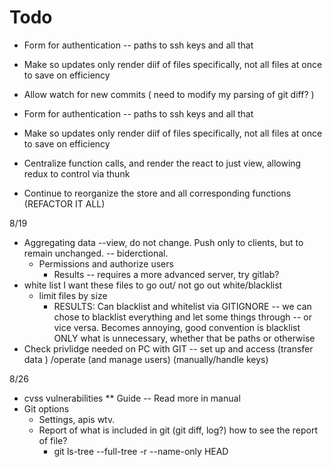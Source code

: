 # Todo
* Form for authentication -- paths to ssh keys and all that 

* Make so updates only render diif of files specifically, not all files at once to save on efficiency

* Allow watch for new commits ( need to modify my parsing of git diff? )

* Form for authentication -- paths to ssh keys and all that 
 
* Make so updates only render diif of files specifically, not all files at once to save on efficiency

* Centralize function calls, and render the react to just view, allowing redux to control via thunk

* Continue to reorganize the store and all corresponding functions (REFACTOR IT ALL)

8/19

* Aggregating data --view, do not change. Push only to clients, but to remain unchanged.  -- biderctional.
    * Permissions and authorize users
        * Results -- requires a more advanced server, try gitlab?
* white list I want these files to go out/ not go out white/blacklist 
    * limit files by size
        * RESULTS: Can blacklist and whitelist via GITIGNORE -- we can chose to blacklist everything and let some things through -- or vice versa. Becomes annoying, good convention is blacklist ONLY what is unnecessary, whether that be paths or otherwise
* Check privlidge needed on PC with GIT -- set up and access (transfer data ) /operate (and manage users) (manually/handle keys)


8/26 

* cvss vulnerabilities ** Guide -- Read more in manual
* Git options
    * Settings, apis wtv. 
    * Report of what is included in git (git diff, log?) how to see the report of file?
        * git ls-tree --full-tree -r --name-only HEAD